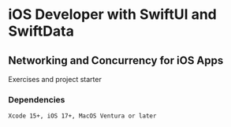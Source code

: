 # iOS Developer with SwiftUI and SwiftData

## Networking and Concurrency for iOS Apps 

Exercises and project starter

### Dependencies

```
Xcode 15+, iOS 17+, MacOS Ventura or later
```
